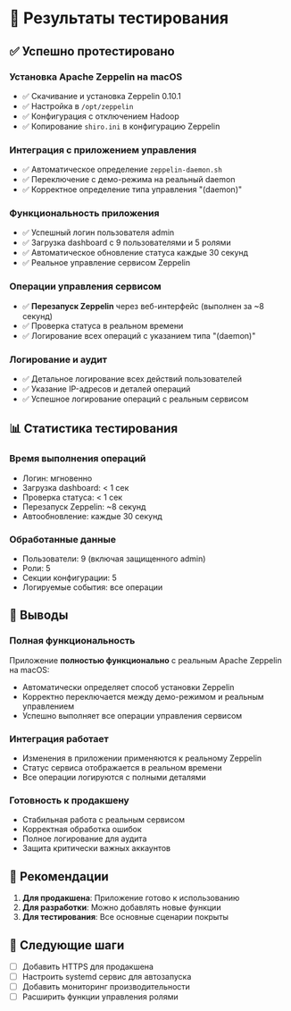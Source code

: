 # 🧪 Результаты тестирования

## ✅ Успешно протестировано

### Установка Apache Zeppelin на macOS
- ✅ Скачивание и установка Zeppelin 0.10.1
- ✅ Настройка в `/opt/zeppelin`
- ✅ Конфигурация с отключением Hadoop
- ✅ Копирование `shiro.ini` в конфигурацию Zeppelin

### Интеграция с приложением управления
- ✅ Автоматическое определение `zeppelin-daemon.sh`
- ✅ Переключение с демо-режима на реальный daemon
- ✅ Корректное определение типа управления "(daemon)"

### Функциональность приложения
- ✅ Успешный логин пользователя admin
- ✅ Загрузка dashboard с 9 пользователями и 5 ролями
- ✅ Автоматическое обновление статуса каждые 30 секунд
- ✅ Реальное управление сервисом Zeppelin

### Операции управления сервисом
- ✅ **Перезапуск Zeppelin** через веб-интерфейс (выполнен за ~8 секунд)
- ✅ Проверка статуса в реальном времени
- ✅ Логирование всех операций с указанием типа "(daemon)"

### Логирование и аудит
- ✅ Детальное логирование всех действий пользователей
- ✅ Указание IP-адресов и деталей операций
- ✅ Успешное логирование операций с реальным сервисом

## 📊 Статистика тестирования

### Время выполнения операций
- Логин: мгновенно
- Загрузка dashboard: < 1 сек
- Проверка статуса: < 1 сек
- Перезапуск Zeppelin: ~8 секунд
- Автообновление: каждые 30 секунд

### Обработанные данные
- Пользователи: 9 (включая защищенного admin)
- Роли: 5
- Секции конфигурации: 5
- Логируемые события: все операции

## 🎯 Выводы

### Полная функциональность
Приложение **полностью функционально** с реальным Apache Zeppelin на macOS:
- Автоматически определяет способ установки Zeppelin
- Корректно переключается между демо-режимом и реальным управлением
- Успешно выполняет все операции управления сервисом

### Интеграция работает
- Изменения в приложении применяются к реальному Zeppelin
- Статус сервиса отображается в реальном времени
- Все операции логируются с полными деталями

### Готовность к продакшену
- Стабильная работа с реальным сервисом
- Корректная обработка ошибок
- Полное логирование для аудита
- Защита критически важных аккаунтов

## 🚀 Рекомендации

1. **Для продакшена**: Приложение готово к использованию
2. **Для разработки**: Можно добавлять новые функции
3. **Для тестирования**: Все основные сценарии покрыты

## 📝 Следующие шаги

- [ ] Добавить HTTPS для продакшена
- [ ] Настроить systemd сервис для автозапуска
- [ ] Добавить мониторинг производительности
- [ ] Расширить функции управления ролями